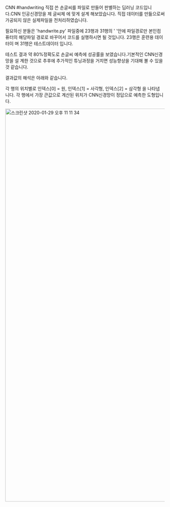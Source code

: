 CNN
#handwriting
직접 쓴 손글씨를 파일로 만들어 판별하는 딥러닝 코드입니다.CNN 인공신경망을 제 글씨체
에 맞게 설계 해보았습니다.
직접 데이터를 만듦으로써 가공되지 않은 실제파일을 전처리하였습니다.

필요하신 분들은 'handwrite.py' 파일중에 23행과 31행의 ' '안에 파일경로만 본인컴
퓨터의 해당파일 경로로 바꾸어서 코드를 실행하시면 될 것입니다. 23행은 훈련용 데이터이
며 31행은 테스트데이터 입니다.

테스트 결과 약 80%정확도로 손글씨 예측에 성공률을 보였습니다.기본적인 CNN신경망을 설
계한 것으로 추후에 추가적인 튜닝과정을 거치면 성능향상을 기대해 볼 수 있을 것 같습니다.

결과값의 해석은 아래와 같습니다.

각 행의 위치별로 인덱스[0] = 원, 인덱스[1] = 사각형, 인덱스[2] = 삼각형 을 나타냅
니다. 각 행에서 가장 큰값으로 계산된 위치가 CNN신경망이 정답으로 예측한 도형입니다.

<img width="1240" alt="스크린샷 2020-01-29 오후 11 11 34" src="https://user-images.githubusercontent.com/45910733/73365519-bdf83a00-42ef-11ea-897c-c72f47097ac0.png">
